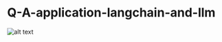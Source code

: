 # Q-A-application-langchain-and-llm



![alt text](https://viewer.diagrams.net/?tags=%7B%7D&highlight=0000ff&edit=_blank&layers=1&nav=1&title=llm2.drawio#R7VrJlqM2FP0aL9MHJCYvPZS7F8k5lVQn6V7lyKACtQG5QZ7y9REgMQkPVW0XbiobH%2BtKQuLdd5%2BehEZwFu0%2FJmgd%2FEY9HI6A5u1HcD4CwHYA%2F82AQwEYulYAfkK8AtIr4In8iwUom22Ih9NGQ0ZpyMi6Cbo0jrHLGhhKErprNnumYXPUNfKxAjy5KFTRv4nHggJ1gF3hnzDxAzmybo2LmiVyV35CN7EYbwTgfDIHc6eojpB8lnjRNEAe3dUg%2BDCCs4RSVvyL9jMcZqaVZiv6LY7UlvNOcMwu6fDxccrG3207dL%2F940x1tKJ%2FGr%2FA4ilbFG6wfI18suwgDYQ9bi9RpAkLqE9jFD5U6DQ3As6G0XipavMrpWsO6hz8hhk7CPLRhlEOBSwKRW2Iljiclvac0ZAm%2BeDSonCasoSucK1m4gBNn%2FCaZxqzGq4b0DK4cafFi2SzP2owAaV0k7j4hJWkX6LEx%2BxEO1DSytWCaYRZcuD9EhwiRrbNeSDht37ZruKO%2FxH0vYBKXaHycb7gwIJwkoCFIs7FNF6m69I2NZJ3AWH4aY1yM%2By40JsEoXRdaO%2BZ7DOip88kDGtGX0wezJndRZO2cKbO%2FCxNW5wwvD9NlGpY0cESChMRqFTcrtKzrgksqGtZglfnApyXFQ8H6%2BxvSmI%2FxJMsknFrnOMhaybDlPbBkJBQVoHcFTfAbJFjqOQ4HdxYt6LG%2Fj%2FiXRDxjB%2BMZKLrIyV85NIZytxAOoPTYrmIsKJXi%2BhyGq%2Fn3lC4%2FwMjjyOfA5ylMNTdRFgMPZjo%2BFoFtrm5mgJhL4rDe8K%2B5DESmKL4tVY134tH54WDLMT8hb%2FIZlnha72m6pSXZK97F%2Ff4wnRG17od623ymbEi1s94nwWTWbCJV8PSqNHSqK1K1OyQqHkriepGvxJ9hUJFp6FoVK6U50V6xLPeRqRym9yPo%2Bg1N6nF9W5P%2BTkYv3rOZWnN0KJseo7kXHxHgg61ZuusQXp8HBO20gzTqT%2FubHs5r8obixlcNQEE4%2FtxV%2Fu0u1aBrRHWhJe%2Fi8hm9xnZoH4vrnLpAvg%2Blz%2BnTyeR03wfSWp7926aPWep6pHngK3f2iLAjm3821rfVKy%2F5fbj785jQLTEnkdif1gcWBr4YDZYMFUS7A4S7JuRYCkksEICg6WglTZafTOgHii%2FLwZA7ww4740B3W6FoXJpri8GZsdiYN6IAwgVE5%2FPlt1Nsi2T5Sp1zghIV5i5wXXz6OpY6exREmicJZWHv0eS6WNUn8igj7jT6HoZdHmZ4r4zaKDmcH%2FJLMJDDC1RioelXqP1udroOOx90%2B8xQM0hXiHmwX8SlVY5fwuk3xNZoLApNkW%2Fb7B4%2FmC0VIribrSkbor60FJtKdN0u3mAaFXAkfUsLz3ihHCb4GT0c5wYAXipPMEPyrP7PBuA1s5Qb%2BVaN77bANSrfJ82EYo59H14wm%2Fr3ul5DwKt%2B8x%2FX%2FIp9S7TWHibm0hw3HQgU295xo3VCtWrSCmJQpQQlr1dilHC6W%2B7VL6tbfDc5CamMW7RIiAUEj%2FmRZcTkIX0aaY%2B4qJwIioi4nm5U3aFheZ61PDNG2octhNlUJ6%2B1WRudcgcvlzmvFhdxS5Yrq67w4f%2FAA%3D%3D)


